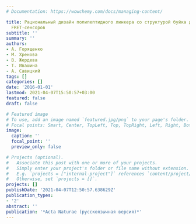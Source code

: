 ```yaml
---
# Documentation: https://wowchemy.com/docs/managing-content/

title: Рациональный дизайн полипептидного линкера со структурой буйка для высокоэффективных
  FRET-сенсоров
subtitle: ''
summary: ''
authors:
- А. Горященко
- М. Хренова
- В. Жердева
- Т. Ивашина
- А. Савицкий
tags: []
categories: []
date: '2016-01-01'
lastmod: 2021-04-07T15:50:57+03:00
featured: false
draft: false

# Featured image
# To use, add an image named `featured.jpg/png` to your page's folder.
# Focal points: Smart, Center, TopLeft, Top, TopRight, Left, Right, BottomLeft, Bottom, BottomRight.
image:
  caption: ''
  focal_point: ''
  preview_only: false

# Projects (optional).
#   Associate this post with one or more of your projects.
#   Simply enter your project's folder or file name without extension.
#   E.g. `projects = ["internal-project"]` references `content/project/deep-learning/index.md`.
#   Otherwise, set `projects = []`.
projects: []
publishDate: '2021-04-07T12:50:57.638629Z'
publication_types:
- '2'
abstract: ''
publication: '*Acta Naturae (русскоязычная версия)*'
---
```

